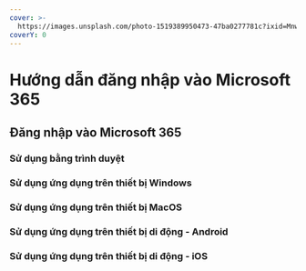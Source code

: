 ```yaml
---
cover: >-
  https://images.unsplash.com/photo-1519389950473-47ba0277781c?ixid=MnwxMjA3fDB8MHxwaG90by1wYWdlfHx8fGVufDB8fHx8&ixlib=rb-1.2.1&auto=format&fit=crop&w=2970&q=80
coverY: 0
---
```


# Hướng dẫn đăng nhập vào Microsoft 365

## Đăng nhập vào Microsoft 365&#x20;

### Sử dụng bằng trình duyệt

### Sử dụng ứng dụng trên thiết bị Windows

### Sử dụng ứng dụng trên thiết bị MacOS

### Sử dụng ứng dụng trên thiết bị di động - Android

### Sử dụng ứng dụng trên thiết bị di động - iOS
